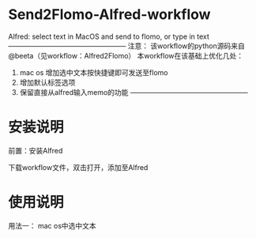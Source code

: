 # Send2Flomo-Alfred-workflow
Alfred: select text in MacOS and send to flomo, or type in text 
—————————————————
注意：
该workflow的python源码来自@beeta（见workflow：Alfred2Flomo）
本workflow在该基础上优化几处：
1. mac os 增加选中文本按快捷键即可发送至flomo
2. 增加默认标签选项
3. 保留直接从alfred输入memo的功能
—————————————————

# 安装说明

前置：安装Alfred

下载workflow文件，双击打开，添加至Alfred


# 使用说明

用法一：
mac os中选中文本
